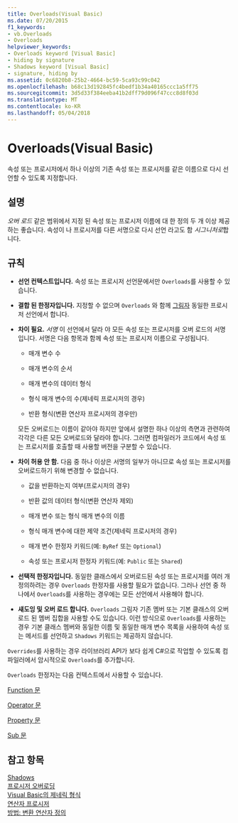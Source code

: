 ```yaml
---
title: Overloads(Visual Basic)
ms.date: 07/20/2015
f1_keywords:
- vb.Overloads
- Overloads
helpviewer_keywords:
- Overloads keyword [Visual Basic]
- hiding by signature
- Shadows keyword [Visual Basic]
- signature, hiding by
ms.assetid: 0c6820b8-25b2-4664-bc59-5ca93c99c042
ms.openlocfilehash: b68c13d192845fc4bedf1b34a40165ccc1a5ff75
ms.sourcegitcommit: 3d5d33f384eeba41b2dff79d096f47ccc8d8f03d
ms.translationtype: MT
ms.contentlocale: ko-KR
ms.lasthandoff: 05/04/2018
---
```

# <a name="overloads-visual-basic"></a>Overloads(Visual Basic)
속성 또는 프로시저에서 하나 이상의 기존 속성 또는 프로시저를 같은 이름으로 다시 선언할 수 있도록 지정합니다.  
  
## <a name="remarks"></a>설명  
 *오버 로드* 같은 범위에서 지정 된 속성 또는 프로시저 이름에 대 한 정의 두 개 이상 제공 하는 좋습니다. 속성이 나 프로시저를 다른 서명으로 다시 선언 라고도 함 *시그니처로*합니다.  
  
## <a name="rules"></a>규칙  
  
-   **선언 컨텍스트입니다.** 속성 또는 프로시저 선언문에서만 `Overloads`를 사용할 수 있습니다.  
  
-   **결합 된 한정자입니다.** 지정할 수 없으며 `Overloads` 와 함께 [그림자](../../../visual-basic/language-reference/modifiers/shadows.md) 동일한 프로시저 선언에서 합니다.  
  
-   **차이 필요.** *서명* 이 선언에서 달라 야 모든 속성 또는 프로시저를 오버 로드의 서명입니다. 서명은 다음 항목과 함께 속성 또는 프로시저 이름으로 구성됩니다.  
  
    -   매개 변수 수  
  
    -   매개 변수의 순서  
  
    -   매개 변수의 데이터 형식  
  
    -   형식 매개 변수의 수(제네릭 프로시저의 경우)  
  
    -   반환 형식(변환 연산자 프로시저의 경우만)  
  
     모든 오버로드는 이름이 같아야 하지만 앞에서 설명한 하나 이상의 측면과 관련하여 각각은 다른 모든 오버로드와 달라야 합니다. 그러면 컴파일러가 코드에서 속성 또는 프로시저를 호출할 때 사용할 버전을 구분할 수 있습니다.  
  
-   **차이 허용 안 함.** 다음 중 하나 이상은 서명의 일부가 아니므로 속성 또는 프로시저를 오버로드하기 위해 변경할 수 없습니다.  
  
    -   값을 반환하는지 여부(프로시저의 경우)  
  
    -   반환 값의 데이터 형식(변환 연산자 제외)  
  
    -   매개 변수 또는 형식 매개 변수의 이름  
  
    -   형식 매개 변수에 대한 제약 조건(제네릭 프로시저의 경우)  
  
    -   매개 변수 한정자 키워드(예: `ByRef` 또는 `Optional`)  
  
    -   속성 또는 프로시저 한정자 키워드(예: `Public` 또는 `Shared`)  
  
-   **선택적 한정자입니다.** 동일한 클래스에서 오버로드된 속성 또는 프로시저를 여러 개 정의하려는 경우 `Overloads` 한정자를 사용할 필요가 없습니다. 그러나 선언 중 하나에서 `Overloads`를 사용하는 경우에는 모든 선언에서 사용해야 합니다.  
  
-   **섀도잉 및 오버 로드 합니다.** `Overloads` 그림자 기존 멤버 또는 기본 클래스의 오버 로드 된 멤버 집합을 사용할 수도 있습니다. 이런 방식으로 `Overloads`를 사용하는 경우 기본 클래스 멤버와 동일한 이름 및 동일한 매개 변수 목록을 사용하여 속성 또는 메서드를 선언하고 `Shadows` 키워드는 제공하지 않습니다.  
  
 `Overrides`를 사용하는 경우 라이브러리 API가 보다 쉽게 C#으로 작업할 수 있도록 컴파일러에서 암시적으로 `Overloads`를 추가합니다.  
  
 `Overloads` 한정자는 다음 컨텍스트에서 사용할 수 있습니다.  
  
 [Function 문](../../../visual-basic/language-reference/statements/function-statement.md)  
  
 [Operator 문](../../../visual-basic/language-reference/statements/operator-statement.md)  
  
 [Property 문](../../../visual-basic/language-reference/statements/property-statement.md)  
  
 [Sub 문](../../../visual-basic/language-reference/statements/sub-statement.md)  
  
## <a name="see-also"></a>참고 항목  
 [Shadows](../../../visual-basic/language-reference/modifiers/shadows.md)  
 [프로시저 오버로딩](../../../visual-basic/programming-guide/language-features/procedures/procedure-overloading.md)  
 [Visual Basic의 제네릭 형식](../../../visual-basic/programming-guide/language-features/data-types/generic-types.md)  
 [연산자 프로시저](../../../visual-basic/programming-guide/language-features/procedures/operator-procedures.md)  
 [방법: 변환 연산자 정의](../../../visual-basic/programming-guide/language-features/procedures/how-to-define-a-conversion-operator.md)
